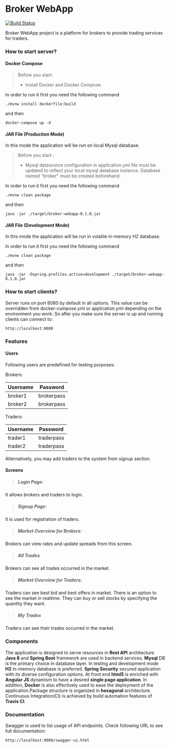 

Broker WebApp
===================
[![Build Status](https://travis-ci.org/msefaertekin/broker-webapp.svg?branch=master)](https://travis-ci.org/msefaertekin/broker-webapp)

Broker WebApp project is a platform for brokers to provide trading services for traders.

### **How to start server?**

#### **Docker Compose**

>Before you start:

> - Install Docker and Docker Compose.

In order to run it first you need the following command

    ./mvnw install dockerfile:build

and then

    docker-compose up -d

#### **JAR File (Production Mode)**

In this mode the application will be run on local Mysql database. 

> Before you start :

> - Mysql datasource configuration in application.yml file must be updated to reflect your local mysql database instance. Database named "broker" must be created beforehand.

In order to run it first you need the following command

    ./mvnw clean package

and then

    java -jar ./target/broker-webapp-0.1.0.jar

#### **JAR File (Development Mode)**

In this mode the application will be run in volatile in-memory H2 database. 

In order to run it first you need the following command

    ./mvnw clean package

and then

	java -jar -Dspring.profiles.active=development ./target/broker-webapp-0.1.0.jar

### **How to start clients?**

Server runs on port 8080 by default in all options. This value can be overridden from docker-compose.yml or application.yml depending on the environment you work. So after you make sure the server is up and running clients can connect to:

    http://localhost:8080

### **Features**

#### **Users**
    
Following users are predefined for testing purposes:

Brokers:

Username     | Password
-------- | ---
broker1 | brokerpass
broker2    | brokerpass

Traders:

Username     | Password
-------- | ---
trader1 | traderpass
trader2    | traderpass

Alternatively, you may add traders to the system from signup section.   

#### **Screens**

> ##### Login Page:
  It allows brokers and traders to login.
    
> ##### Signup Page:
  It is used for registration of traders.
    
> ##### Market Overview for Brokers:
  Brokers can view rates and update spreads from this screen.
    
> ##### All Trades
  Brokers can see all trades occurred in the market.
    
> ##### Market Overview for Traders:
  Traders can see best bid and best offers in market. There is an option to see the market in realtime. They can buy or sell stocks by specifying the quantity they want.
    
> ##### My Trades	  
  Traders can see their trades occurred in the market.

### **Components**

The application is designed to serve resources in **Rest API** architecture. **Java 8** and **Spring Boot** framework are used in backend services. **Mysql** DB is the primary choice in database layer.  In testing and development mode **H2** in-memory database is preferred. **Spring Security** secured application with its diverse configuration options. At front end **html5** is enriched with **Angular JS** dynamism to have a desired **single page application**. In addition, **Docker** is also effectively used to ease the deployment of the application.Package structure is organized in **hexagonal** architecture. Continuous Integration(CI) is achieved by build automation features of **Travis CI**.

### **Documentation**

Swagger is used to list usage of API endpoints. Check following URL to see full documentation:

	http://localhost:8080/swagger-ui.html
